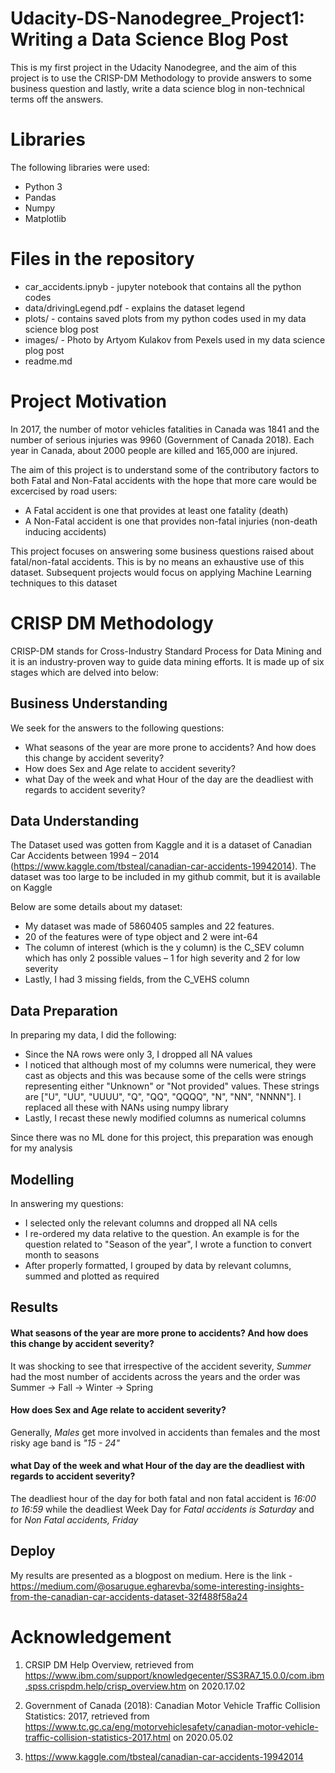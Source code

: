 # Udacity-DS-Nanodegree_Project1: Writing a Data Science Blog Post
This is my first project in the Udacity Nanodegree, and the aim of this project is to use the CRISP-DM Methodology to provide answers to some business question and lastly, write a data science blog in non-technical terms off the answers.


# Libraries
The following libraries were used:
- Python 3
- Pandas
- Numpy
- Matplotlib


# Files in the repository 
- car_accidents.ipnyb - jupyter notebook that contains all the python codes
- data/drivingLegend.pdf - explains the dataset legend
- plots/ - contains saved plots from my python codes used in my data science blog post
- images/ - Photo by Artyom Kulakov from Pexels used in my data science plog post 
- readme.md


# Project Motivation
In 2017, the number of motor vehicles fatalities in Canada was 1841 and the number of serious injuries was 9960 (Government of Canada 2018). Each year in Canada, about 2000 people are killed and 165,000 are injured. 

The aim of this project is to understand some of the contributory factors to both Fatal and Non-Fatal accidents with the hope that more care would be excercised by road users:
- A Fatal accident is one that provides at least one fatality (death)
- A Non-Fatal accident is one that provides non-fatal injuries (non-death inducing accidents)

This project focuses on answering some business questions raised about fatal/non-fatal accidents. This is by no means an exhaustive use of this dataset. Subsequent projects would focus on applying Machine Learning techniques to this dataset


# CRISP DM Methodology
CRISP-DM stands for Cross-Industry Standard Process for Data Mining and it is an industry-proven way to guide data mining efforts. It is made up of six stages which are delved into below:

## Business Understanding
We seek for the answers to the following questions:
- What seasons of the year are more prone to accidents? And how does this change by accident severity?
- How does Sex and Age relate to accident severity?
- what Day of the week and what Hour of the day are the deadliest with regards to accident severity?

## Data Understanding
The Dataset used was gotten from Kaggle and it is a dataset of Canadian Car Accidents between 1994 – 2014 (https://www.kaggle.com/tbsteal/canadian-car-accidents-19942014). The dataset was too large to be included in my github commit, but it is available on Kaggle

Below are some details about my dataset:
- My dataset was made of 5860405 samples and 22 features.
- 20 of the features were of type object and 2 were int-64
- The column of interest (which is the y column) is the C_SEV column which has only 2 possible values – 1 for high severity and 2 for low severity
- Lastly, I had 3 missing fields, from the C_VEHS column

## Data Preparation
In preparing my data, I did the following:
- Since the NA rows were only 3, I dropped all NA values
- I noticed that although most of my columns were numerical, they were cast as objects and this was because some of the cells were strings representing either "Unknown" or "Not provided" values. These strings are ["U", "UU", "UUUU", "Q", "QQ", "QQQQ", "N", "NN", "NNNN"]. I replaced all these with NANs using numpy library
- Lastly, I recast these newly modified columns as numerical columns

Since there was no ML done for this project, this preparation was enough for my analysis


## Modelling
In answering my questions:
- I selected only the relevant columns and dropped all NA cells
- I re-ordered my data relative to the question. An example is for the question related to "Season of the year", I wrote a function to convert month to seasons
- After properly formatted, I grouped by data by relevant columns, summed and plotted as required


## Results
#### What seasons of the year are more prone to accidents? And how does this change by accident severity?
It was shocking to see that irrespective of the accident severity, *Summer* had the most number of accidents across the years and the order was Summer -> Fall -> Winter -> Spring

#### How does Sex and Age relate to accident severity?
Generally, *Males* get more involved in accidents than females and the most risky age band is *"15 - 24"*

#### what Day of the week and what Hour of the day are the deadliest with regards to accident severity?
The deadliest hour of the day for both fatal and non fatal accident is *16:00 to 16:59* while the deadliest Week Day for *Fatal accidents is Saturday* and for *Non Fatal accidents, Friday*

## Deploy
My results are presented as a blogpost on medium. Here is the link - https://medium.com/@osarugue.egharevba/some-interesting-insights-from-the-canadian-car-accidents-dataset-32f488f58a24



# Acknowledgement
1) CRSIP DM Help Overview, retrieved from https://www.ibm.com/support/knowledgecenter/SS3RA7_15.0.0/com.ibm.spss.crispdm.help/crisp_overview.htm
 on 2020.17.02 

2) Government of Canada (2018): Canadian Motor Vehicle Traffic Collision Statistics: 2017, retrieved from https://www.tc.gc.ca/eng/motorvehiclesafety/canadian-motor-vehicle-traffic-collision-statistics-2017.html on 2020.05.02
 
3) https://www.kaggle.com/tbsteal/canadian-car-accidents-19942014